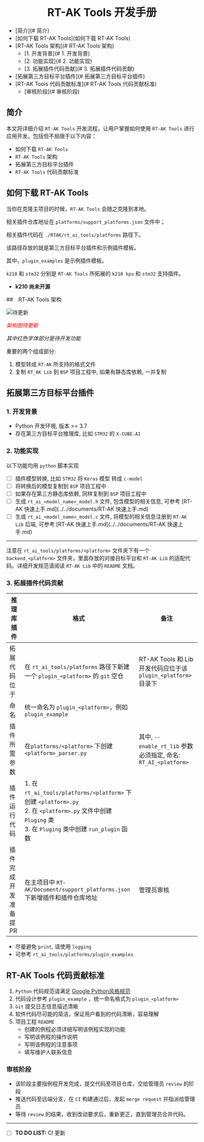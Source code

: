 <center><h1>RT-AK Tools 开发手册</h1></center>

- [简介](# 简介)
- [如何下载 RT-AK Tools](如何下载 RT-AK Tools)
- [RT-AK Tools 架构](# RT-AK Tools 架构)
  - [1. 开发背景](# 1. 开发背景)
  - [2. 功能实现](# 2. 功能实现)
  - [3. 拓展插件代码贡献](# 3. 拓展插件代码贡献)
- [拓展第三方目标平台插件](# 拓展第三方目标平台插件)
- [RT-AK Tools 代码贡献标准](# RT-AK Tools 代码贡献标准)
  - [审核阶段](# 审核阶段)

## 简介

本文将详细介绍 `RT-AK Tools` 开发流程，让用户掌握如何使用 `RT-AK Tools` 进行应用开发，包括但不局限于以下内容：

- 如何下载 `RT-AK Tools`
-  `RT-AK Tools` 架构
- 拓展第三方目标平台插件
- `RT-AK Tools` 代码贡献标准

## 如何下载 RT-AK Tools

当你在克隆主项目的时候，`RT-AK Tools` 会随之克隆到本地。

相关插件仓库地址在 `platforms/support_platforms.json` 文件中；

相关插件代码在 `./RTAK/rt_ai_tools/platforms` 路径下。

该路径存放的就是第三方目标平台插件和示例插件模板。

其中，`plugin_examples` 是示例插件模板。

`k210` 和 `stm32` 分别是 `RT-AK Tools` 所拓展的 `k210 kpu` 和 `stm32`  支持插件。

- **k210 尚未开源**

##　RT-AK Tools 架构

![待更新](https://gitee.com/lebhoryi/PicGoPictureBed/raw/master/img/20210402101940.png)

*<font color="red">架构图待更新</font>*

*其中红色字体部分是待开发功能*

重要的两个组成部分:

1. 模型转成 `RT-AK` 所支持的格式文件
2. 复制 `RT_AK Lib` 到 `BSP` 项目工程中, 如果有静态库依赖, 一并复制

## 拓展第三方目标平台插件

### 1. 开发背景

- Python 开发环境, 版本 >= 3.7
- 存在第三方目标平台推理库, 比如 `STM32` 的 `X-CUBE-AI`

### 2. 功能实现

以下功能均用 `python` 脚本实现

- [ ] 插件模型转换, 比如 `STM32` 将 `Keras` 模型 转成 `c-model`
- [ ] 将转换后的模型复制到  `BSP` 项目工程中
- [ ] 如果存在第三方静态库依赖, 同样复制到  `BSP` 项目工程中
- [ ] 生成 `rt_ai_<model_name>_model.h` 文件, 包含模型的相关信息, 可参考 [RT-AK 快速上手.md](../../documents/RT-AK 快速上手.md)
- [ ] 生成 `rt_ai_<model_name>_model.c` 文件, 将模型的相关信息注册到 `RT-AK Lib` 后端, 可参考 [RT-AK 快速上手.md](../../documents/RT-AK 快速上手.md)

---

注意在 `rt_ai_tools/platforms/<platform>`  文件夹下有一个 `backend_<platform>` 文件夹，里面存放的对接目标平台和 `RT-AK Lib` 的适配代码。详细开发规范请阅读 `RT-AK Lib` 中的 `README` 文档。

### 3. 拓展插件代码贡献

| 推理库插件            | 格式                                                         | 备注                                                         |
| --------------------- | ------------------------------------------------------------ | ------------------------------------------------------------ |
| 拓展代码位于          | 在 `rt_ai_tools/platforms` 路径下新建一个 `plugin_<platform>` 的 `git` 空仓 | RT-AK Tools 和 Lib 开发代码应位于该 `plugin_<platform>` 目录下 |
| 命名                  | 统一命名为 `plugin_<platform>`，例如 `plugin_example`        |                                                              |
| 插件所需参数          | 在`platforms/<platform>` 下创建 `<platform>_parser.py`       | 其中, `--enable_rt_lib` 参数必须指定, 命名: `RT_AI_<platform>` |
| 插件运行代码          | 1. 在`rt_ai_tools/platforms/<platform>` 下创建 `<platform>.py` <br>2. 在 `<platform>.py` 文件中创建 `Pluging` 类<br>3. 在 `Pluging` 类中创建 `run_plugin` 函数 |                                                              |
| 插件完成开发准备提 PR | 在主项目中 `RT-AK/Document/support_platforms.json` 下新增插件和插件仓库地址 | 管理员审核                                                   |

- 尽量避免 `print`, 请使用 `logging`
- 可参考 `rt_ai_tools/platforms/plugin_examples`

## RT-AK Tools 代码贡献标准

1. `Python` 代码规范请满足 [ Google Python风格规范](https://zh-google-styleguide.readthedocs.io/en/latest/google-python-styleguide/python_style_rules/)
2. 代码设计参考 `plugin_example` ，统一命名格式为 `plugin_<platform>` 
3. `Git` 提交日志信息描述清晰
4. 软件代码尽可能的简洁，保证用户看到的代码清晰，容易理解
5. 项目工程 `README`
   - 创建的例程必须详细写明该例程实现的功能
   - 写明该例程的操作说明
   - 写明该例程的注意事项
   - 填写维护人联系信息

### 审核阶段

- 该阶段主要指例程开发完成，提交代码至项目仓库，交给管理员 `review` 的阶段
- 推送代码至远端分支，在 `CI` 构建通过后，发起 `merge request` 并指派给管理员
- 等待 `review` 的结果，收到改动要求后，重新更正，直到管理员合并代码。

----

- [ ] **TO DO LIST:** CI 更新